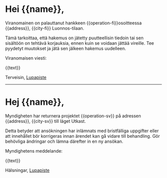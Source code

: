 # Hei {{name}},

Viranomainen on palauttanut hankkeen {{operation-fi}}osoitteessa {{address}}, {{city-fi}} Luonnos-tilaan.

T&auml;m&auml; tarkoittaa, ett&auml; hakemus on j&auml;tetty puutteellisin tiedoin tai sen sis&auml;lt&ouml;&ouml;n on teht&auml;v&auml; korjauksia, ennen kuin se voidaan j&auml;tt&auml;&auml; vireille. Tee pyydetyt muutokset ja j&auml;t&auml; sen j&auml;lkeen hakemus uudelleen.

Viranomaisen viesti:

{{text}}

Terveisin,
[Lupapiste](https://www.lupapiste.fi)

---

# Hej {{name}},

Myndigheten har returnera projektet {{operation-sv}} p&aring; adressen {{address}}, {{city-sv}} till l&auml;get Utkast.

Detta betyder att ans&ouml;kningen har inl&auml;mnats med bristf&auml;lliga uppgifter eller att inneh&aring;llet b&ouml;r korrigeras innan &auml;rendet kan g&aring; vidare till behandling. G&ouml;r beh&ouml;vliga &auml;ndringar och l&auml;mna d&auml;refter in en ny ans&ouml;kan.

Myndighetens meddelande:

{{text}}


H&auml;lsningar,
[Lupapiste](https://www.lupapiste.fi)
